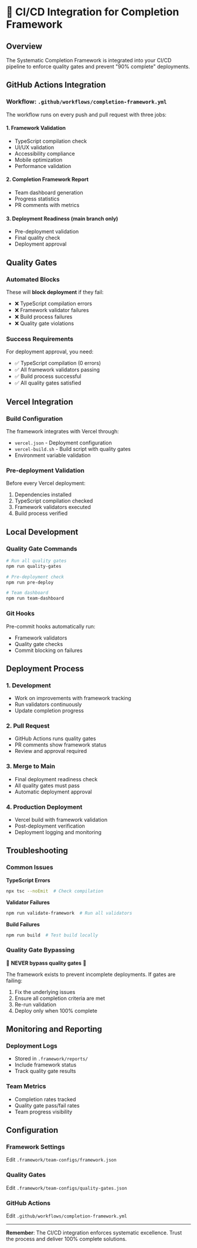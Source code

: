 # 🚀 CI/CD Integration for Completion Framework

## Overview

The Systematic Completion Framework is integrated into your CI/CD pipeline to enforce quality gates and prevent "90% complete" deployments.

## GitHub Actions Integration

### Workflow: `.github/workflows/completion-framework.yml`

The workflow runs on every push and pull request with three jobs:

#### 1. Framework Validation
- TypeScript compilation check
- UI/UX validation
- Accessibility compliance
- Mobile optimization
- Performance validation

#### 2. Completion Framework Report
- Team dashboard generation
- Progress statistics
- PR comments with metrics

#### 3. Deployment Readiness (main branch only)
- Pre-deployment validation
- Final quality check
- Deployment approval

## Quality Gates

### Automated Blocks
These will **block deployment** if they fail:

- ❌ TypeScript compilation errors
- ❌ Framework validator failures
- ❌ Build process failures
- ❌ Quality gate violations

### Success Requirements
For deployment approval, you need:

- ✅ TypeScript compilation (0 errors)
- ✅ All framework validators passing
- ✅ Build process successful
- ✅ All quality gates satisfied

## Vercel Integration

### Build Configuration

The framework integrates with Vercel through:

- `vercel.json` - Deployment configuration
- `vercel-build.sh` - Build script with quality gates
- Environment variable validation

### Pre-deployment Validation

Before every Vercel deployment:

1. Dependencies installed
2. TypeScript compilation checked
3. Framework validators executed
4. Build process verified

## Local Development

### Quality Gate Commands

```bash
# Run all quality gates
npm run quality-gates

# Pre-deployment check
npm run pre-deploy

# Team dashboard
npm run team-dashboard
```

### Git Hooks

Pre-commit hooks automatically run:
- Framework validators
- Quality gate checks
- Commit blocking on failures

## Deployment Process

### 1. Development
- Work on improvements with framework tracking
- Run validators continuously
- Update completion progress

### 2. Pull Request
- GitHub Actions runs quality gates
- PR comments show framework status
- Review and approval required

### 3. Merge to Main
- Final deployment readiness check
- All quality gates must pass
- Automatic deployment approval

### 4. Production Deployment
- Vercel build with framework validation
- Post-deployment verification
- Deployment logging and monitoring

## Troubleshooting

### Common Issues

**TypeScript Errors**
```bash
npx tsc --noEmit  # Check compilation
```

**Validator Failures**
```bash
npm run validate-framework  # Run all validators
```

**Build Failures**
```bash
npm run build  # Test build locally
```

### Quality Gate Bypassing

🚨 **NEVER bypass quality gates** 🚨

The framework exists to prevent incomplete deployments. If gates are failing:

1. Fix the underlying issues
2. Ensure all completion criteria are met
3. Re-run validation
4. Deploy only when 100% complete

## Monitoring and Reporting

### Deployment Logs
- Stored in `.framework/reports/`
- Include framework status
- Track quality gate results

### Team Metrics
- Completion rates tracked
- Quality gate pass/fail rates
- Team progress visibility

## Configuration

### Framework Settings
Edit `.framework/team-configs/framework.json`

### Quality Gates
Edit `.framework/team-configs/quality-gates.json`

### GitHub Actions
Edit `.github/workflows/completion-framework.yml`

---

**Remember**: The CI/CD integration enforces systematic excellence. Trust the process and deliver 100% complete solutions.
